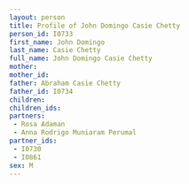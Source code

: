 ```yaml
---
layout: person
title: Profile of John Domingo Casie Chetty
person_id: I0733
first_name: John Domingo
last_name: Casie Chetty
full_name: John Domingo Casie Chetty
mother: 
mother_id: 
father: Abraham Casie Chetty
father_id: I0734
children:
children_ids:
partners:
 - Rosa Adaman
 - Anna Rodrigo Muniaram Perumal
partner_ids:
 - I0730
 - I0861
sex: M
---
```


